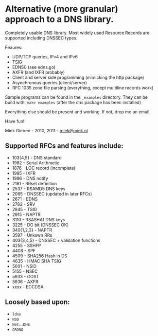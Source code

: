 # Alternative (more granular) approach to a DNS library.

Completely usable DNS library. Most widely used Resource Records are
supported including DNSSEC types.

Feaures:

* UDP/TCP queries, IPv4 and IPv6
* TSIG
* EDNS0 (see edns.go)
* AXFR (and IXFR probably)
* Client and server side programming (mimicking the http package)
* Asynchronous queries (client/server)
* RFC 1035 zone file parsing (everything, except multiline records work)

Sample programs can be found in the `_examples` directory. They can 
be build with: `make examples` (after the dns package has been installed)

Everything else should be present and working. If not, drop me an email.

Have fun!

Miek Gieben  -  2010, 2011 - miek@miek.nl

## Supported RFCs and features include:

* 103{4,5}  - DNS standard
* 1982 - Serial Arithmetic
* 1876 - LOC record (incomplete)
* 1995 - IXFR
* 1996 - DNS notify
* 2181 - RRset definition
* 2537 - RSAMD5 DNS keys
* 2065 - DNSSEC (updated in later RFCs)
* 2671 - EDNS
* 2782 - SRV
* 2845 - TSIG
* 2915 - NAPTR
* 3110 - RSASHA1 DNS keys
* 3225 - DO bit (DNSSEC OK)
* 340{1,2,3} - NAPTR
* 3597 - Unkown RRs
* 403{3,4,5} - DNSSEC + validation functions
* 4255 - SSHFP
* 4408 - SPF
* 4509 - SHA256 Hash in DS
* 4635 - HMAC SHA TSIG
* 5001 - NSID 
* 5155 - NSEC
* 5933 - GOST
* 5936 - AXFR
* xxxx - ECCDSA

## Loosely based upon:

* `ldns`
* `NSD`
* `Net::DNS`
* `GRONG`
